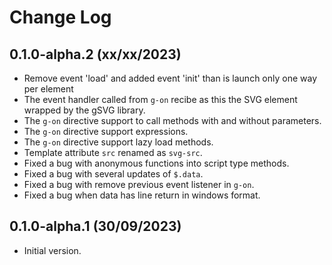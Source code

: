 # Change Log

## 0.1.0-alpha.2 (xx/xx/2023)

- Remove event 'load' and added event 'init' than is launch only one way per element
- The event handler called from `g-on` recibe as this the SVG element wrapped by the gSVG library. 
- The `g-on` directive support to call methods with and without parameters.
- The `g-on` directive support expressions.
- The `g-on` directive support lazy load methods.
- Template attribute `src` renamed as `svg-src`.
- Fixed a bug with anonymous functions into script type methods.
- Fixed a bug with several updates of `$.data`.
- Fixed a bug with remove previous event listener in `g-on`. 
- Fixed a bug when data has line return in windows format.

## 0.1.0-alpha.1 (30/09/2023)

- Initial version.